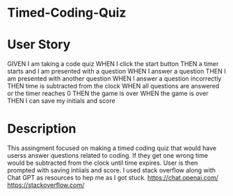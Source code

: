# Timed-Coding-Quiz

# User Story
GIVEN I am taking a code quiz
WHEN I click the start button
THEN a timer starts and I am presented with a question
WHEN I answer a question
THEN I am presented with another question
WHEN I answer a question incorrectly
THEN time is subtracted from the clock
WHEN all questions are answered or the timer reaches 0
THEN the game is over
WHEN the game is over
THEN I can save my initials and score

# Description 
This assingment focused on making a timed coding quiz that would have userss answer questions related to coding. If they get one wrong time would be subtracted from the clock until time expires. User is then prompted with saving intiials and score. I used stack overflow along with Chat GPT as resources to hep me as I got stuck. 
https://chat.openai.com/ 
https://stackoverflow.com/